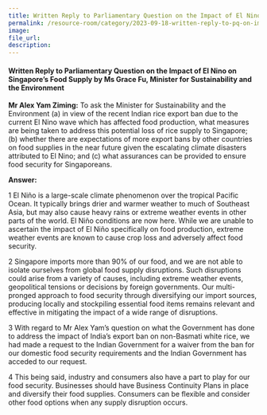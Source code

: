```yaml
---
title: Written Reply to Parliamentary Question on the Impact of El Nino on Singapore’s Food Supply by Ms Grace Fu, Minister for Sustainability and the Environment
permalink: /resource-room/category/2023-09-18-written-reply-to-pq-on-impact-of-el-nino-on-singapore's-food-supply/
image:
file_url:
description:
---
```

 
#### Written Reply to Parliamentary Question on the Impact of El Nino on Singapore’s Food Supply by Ms Grace Fu, Minister for Sustainability and the Environment
 
**Mr Alex Yam Ziming:** To ask the Minister for Sustainability and the Environment (a) in view of the recent Indian rice export ban due to the current El Nino wave which has affected food production, what measures are being taken to address this potential loss of rice supply to Singapore; (b) whether there are expectations of more export bans by other countries on food supplies in the near future given the escalating climate disasters attributed to El Nino; and (c) what assurances can be provided to ensure food security for Singaporeans.
 
**Answer:**
 
1	El Niño is a large-scale climate phenomenon over the tropical Pacific Ocean. It typically brings drier and warmer weather to much of Southeast Asia, but may also cause heavy rains or extreme weather events in other parts of the world. El Niño conditions are now here. While we are unable to ascertain the impact of El Niño specifically on food production, extreme weather events are known to cause crop loss and adversely affect food security. 

2	Singapore imports more than 90% of our food, and we are not able to isolate ourselves from global food supply disruptions. Such disruptions could arise from a variety of causes, including extreme weather events, geopolitical tensions or decisions by foreign governments. Our multi-pronged approach to food security through diversifying our import sources, producing locally and stockpiling essential food items remains relevant and effective in mitigating the impact of a wide range of disruptions. 

3	With regard to Mr Alex Yam’s question on what the Government has done to address the impact of India’s export ban on non-Basmati white rice, we had made a request to the Indian Government for a waiver from the ban for our domestic food security requirements and the Indian Government has acceded to our request. 

4	This being said, industry and consumers also have a part to play for our food security. Businesses should have Business Continuity Plans in place and diversify their food supplies. Consumers can be flexible and consider other food options when any supply disruption occurs.

 
